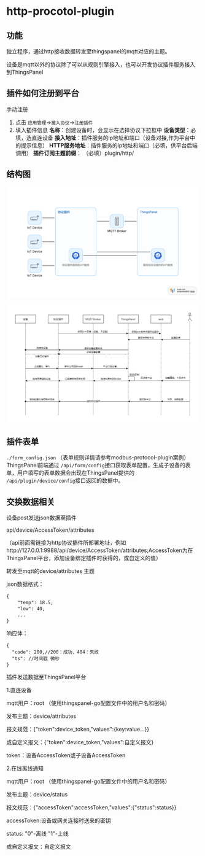 ﻿# http-procotol-plugin

## 功能

独立程序，通过http接收数据转发至thingspanel的mqtt对应的主题。

设备是mqtt以外的协议除了可以从规则引擎接入，也可以开发协议插件服务接入到ThingsPanel

## 插件如何注册到平台

手动注册

1. 点击 `应用管理`->`接入协议`->`注册插件`
2. 填入插件信息
   **名称**：创建设备时，会显示在选择协议下拉框中
   **设备类型**：必填，选直连设备
   **接入地址**：插件服务的ip地址和端口（设备对接,作为平台中的提示信息）
   **HTTP服务地址**：插件服务的ip地址和端口（必填，供平台后端调用）
   **插件订阅主题前缀**： （必填）plugin/http/

## 结构图

![结构图](./images/协议插件.png)

![时序图](images/时序图.png)

## 插件表单

`./form_config.json` （表单规则详情请参考modbus-protocol-plugin案例） ThingsPanel前端通过 `/api/form/config`接口获取表单配置，生成子设备的表单，用户填写的表单数据会出现在ThingsPanel提供的 `/api/plugin/device/config`接口返回的数据中。

## 交换数据相关

设备post发送json数据至插件

api/device/AccessToken/attributes

（api前面需链接为http协议插件所部署地址，例如http://127.0.0.1:9988/api/device/AccessToken/attributes;AccessToken为在ThingsPanel平台，添加设备绑定插件时获得的，或自定义的值）

转发至mqtt的device/attributes 主题

json数据格式：

```
{
    "temp": 18.5,
    "low": 40,
    ...
}
```

响应体：

```
{
  "code": 200,//200：成功，404：失败
  "ts": //时间戳 微秒
}
```

插件发送数据至ThingsPanel平台

1.直连设备

mqtt用户：root （使用thingspanel-go配置文件中的用户名和密码）

发布主题：device/attributes

报文规范：{"token":device_token,"values":{key:value...}}

或自定义报文：{"token":device_token,"values":自定义报文}

token：设备AccessToken或子设备AccessToken

2.在线离线通知

mqtt用户：root （使用thingspanel-go配置文件中的用户名和密码）

发布主题：device/status

报文规范：{"accessToken":accessToken,"values":{"status":status}}

accessToken:设备或网关连接时送来的密钥

status: "0"-离线 "1"-上线

或自定义报文：自定义报文

